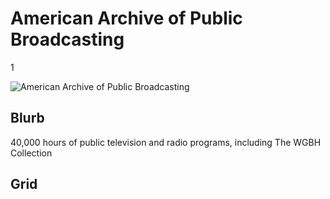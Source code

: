 # American Archive of Public Broadcasting

1

![American Archive of Public Broadcasting](https://s3.amazonaws.com/wgbhstocksales.org/content/AAPB_logo_348x196.png)

## Blurb

40,000 hours of public television and radio programs, including The WGBH
Collection

## Grid
